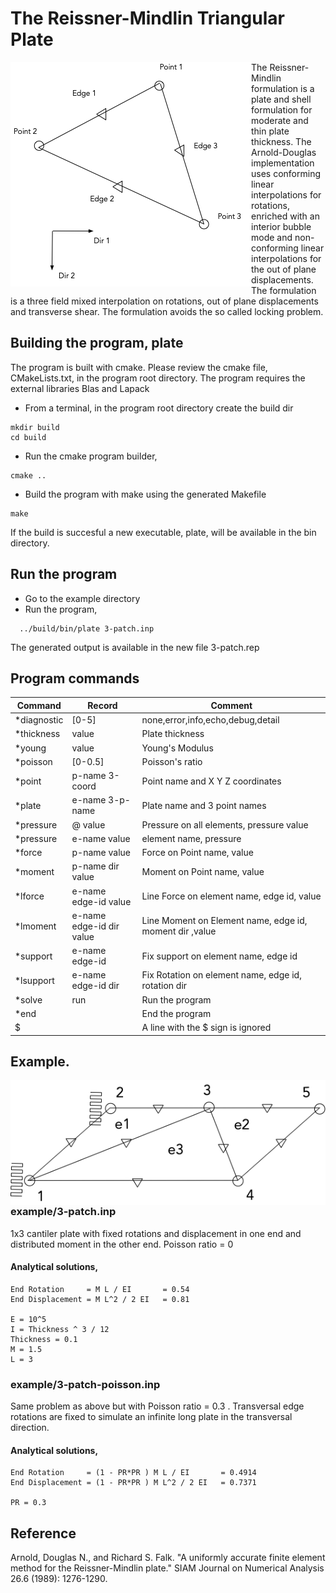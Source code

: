 
# The Reissner-Mindlin Triangular Plate

<img style="float: left;" src="resource/element.png">

The Reissner-Mindlin formulation is a plate and shell formulation for moderate and thin plate thickness. The Arnold-Douglas implementation uses conforming linear interpolations for rotations, enriched with an interior bubble mode and non-conforming linear interpolations for the out of plane displacements. The formulation is a three field mixed interpolation on rotations, out of plane displacements and transverse shear. The formulation avoids the so called locking problem.

## Building the program, plate
The program is built with cmake. Please
review the cmake file, CMakeLists.txt, in the program root directory.
The program requires the external libraries Blas and Lapack

* From a terminal, in the program root directory create the build dir
```
mkdir build
cd build
```

* Run the cmake program builder,

```
cmake ..
```

* Build the program with make using the generated Makefile
```
make
```

If the build is succesful a new executable, plate,  will be available in the bin directory.
## Run the program

* Go to the example directory
* Run the program,
  
```
  ../build/bin/plate 3-patch.inp
```

The generated output is available in the new file 3-patch.rep

## Program commands
Command | Record |Comment |
------------|-------|-------------------------|
*diagnostic | [0-5] | none,error,info,echo,debug,detail
*thickness  | value  | Plate thickness
*young      | value  | Young's Modulus
*poisson    | [0-0.5] | Poisson's ratio
*point      | p-name 3-coord  | Point name and X Y Z coordinates
*plate      | e-name 3-p-name | Plate name and 3 point names
*pressure   | @ value  | Pressure on all elements, pressure value
*pressure   | e-name value | element name, pressure
*force      | p-name value | Force on Point name, value
*moment     | p-name dir value | Moment on Point name, value
*lforce     | e-name edge-id value | Line Force on element name, edge id, value
*lmoment    | e-name edge-id dir value | Line Moment on Element name, edge id, moment dir ,value
*support    | e-name edge-id  | Fix support on element name, edge id
*lsupport   | e-name edge-id dir | Fix Rotation on element name, edge id, rotation dir
*solve | run | Run the program
*end | | End the program
$ | | A line with the $ sign is ignored

## Example. 

<img style="float: left;" src="resource/3-plate.png">

### example/3-patch.inp 

1x3 cantiler plate with fixed rotations and displacement in one end and distributed moment in the other end. Poisson ratio  = 0

#### Analytical solutions,

```
End Rotation     = M L / EI       = 0.54
End Displacement = M L^2 / 2 EI   = 0.81

E = 10^5
I = Thickness ^ 3 / 12
Thickness = 0.1
M = 1.5
L = 3
```
### example/3-patch-poisson.inp

Same problem as above but with Poisson ratio = 0.3 . Transversal edge rotations are fixed to simulate an infinite long plate in the transversal direction.

#### Analytical solutions,

```
End Rotation     = (1 - PR*PR ) M L / EI       = 0.4914
End Displacement = (1 - PR*PR ) M L^2 / 2 EI   = 0.7371

PR = 0.3
```

## Reference
Arnold, Douglas N., and Richard S. Falk. "A uniformly accurate finite element method for the Reissner-Mindlin plate." SIAM Journal on Numerical Analysis 26.6 (1989): 1276-1290.